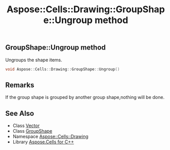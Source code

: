 ﻿---
title: Aspose::Cells::Drawing::GroupShape::Ungroup method
linktitle: Ungroup
second_title: Aspose.Cells for C++ API Reference
description: 'Aspose::Cells::Drawing::GroupShape::Ungroup method. Ungroups the shape items in C++.'
type: docs
weight: 700
url: /cpp/aspose.cells.drawing/groupshape/ungroup/
---
## GroupShape::Ungroup method


Ungroups the shape items.

```cpp
void Aspose::Cells::Drawing::GroupShape::Ungroup()
```

## Remarks


If the group shape is grouped by another group shape,nothing will be done.
## See Also

* Class [Vector](../../../aspose.cells/vector/)
* Class [GroupShape](../)
* Namespace [Aspose::Cells::Drawing](../../)
* Library [Aspose.Cells for C++](../../../)
